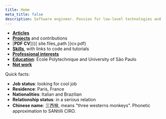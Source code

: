 ```yaml
---
title: Home
meta_title: false
description: Software engineer. Passion for low-level technologies and educational applications.
---
```


- [**Articles**](articles)
- [**Projects**](projects) and contributions
- [**PDF CV**]({{ site.files_path }}cv.pdf)
- [**Skills**](skills), with links to code and tutorials
- [**Professional interests**](interests)
- [**Education**](education): École Polytechnique and University of São Paulo
- [**Not work**](not-work/)

Quick facts:

- **Job status**: looking for cool job
- **Residence**: Paris, France
- **Nationalities**: Italian and Brazilian
- **Relationship status**: in a serious relation
- **Chinese name**: 三西猴, means "three westerns monkeys". Phonetic approximation to SANtilli CIRO.
